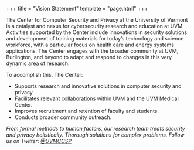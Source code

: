 +++
title = "Vision Statement"
template = "page.html"
+++
    
The Center for Computer Security and Privacy at the University of        Vermont is a catalyst and nexus for cybersecurity research and education at UVM. Activities supported by        the Center include innovations in security solutions and development of training materials for today’s        technology and science workforce, with a particular focus on health care and energy systems        applications. The Center engages with the broader community at UVM, Burlington, and beyond to adapt and        respond to changes in this very dynamic area of research.

To accomplish this, The Center:    

* Supports research and innovative solutions in computer security and privacy.
* Facilitates relevant collaborations within UVM and the UVM Medical Center.
* Improves recruitment and retention of faculty and students.
* Conducts broader community outreach.

<p class="text-center">        <i>From formal methods to human factors, our research team treats security and privacy holistically. Thorough solutions for complex problems. Follow us on Twitter: <a href="https://twitter.com/UVMCCSP">@UVMCCSP</a></i></p>
